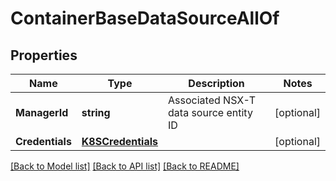 # ContainerBaseDataSourceAllOf

## Properties

Name | Type | Description | Notes
------------ | ------------- | ------------- | -------------
**ManagerId** | **string** | Associated NSX-T data source entity ID | [optional] 
**Credentials** | [**K8SCredentials**](K8SCredentials.md) |  | [optional] 

[[Back to Model list]](../README.md#documentation-for-models) [[Back to API list]](../README.md#documentation-for-api-endpoints) [[Back to README]](../README.md)


